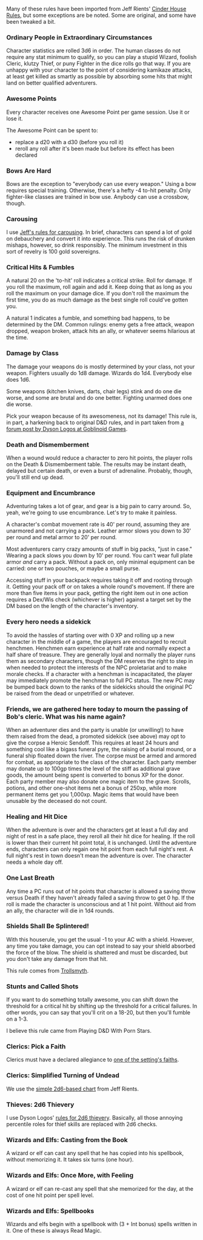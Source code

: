 Many of these rules have been imported from Jeff Rients' [Cinder House Rules](
http://jrients.blogspot.com/2008/11/draft-cinder-house-rules-part-1.html), but
some exceptions are be noted.  Some are original, and some have been tweaked a
bit.

### Ordinary People in Extraordinary Circumstances

Character statistics are rolled 3d6 in order.  The human classes do not
require any stat minimum to qualify, so you can play a stupid Wizard,
foolish Cleric, klutzy Thief, or puny Fighter in the dice rolls go that
way.  If you are unhappy with your character to the point of considering
kamikaze attacks, at least get killed as smartly as possible by absorbing
some hits that might land on better qualified adventurers.

### Awesome Points

Every character receives one Awesome Point per game session.  Use it or lose
it.

The Awesome Point can be spent to:

* replace a d20 with a d30 (before you roll it)
* reroll any roll after it's been made but before its effect has been declared

### Bows Are Hard

Bows are the exception to "everybody can use every weapon."  Using a bow
requires special training.  Otherwise, there's a hefty -4 to-hit penalty.  Only
fighter-like classes are trained in bow use.  Anybody can use a crossbow,
though.

### Carousing

I use [Jeff's rules for
carousing](http://jrients.blogspot.com/2008/12/party-like-its-999.html).  In
brief, characters can spend a lot of gold on debauchery and convert it into
experience.  This runs the risk of drunken mishaps, however, so drink
responsibly.  The minimum investment in this sort of revelry is 100 gold
sovereigns.

### Critical Hits & Fumbles

A natural 20 on the 'to-hit' roll indicates a critical strike.  Roll for
damage.  If you roll the maximum, roll again and add it.  Keep doing that as
long as you roll the maximum on your damage dice.  If you don't roll the
maximum the first time, you do as much damage as the best single roll could've
gotten you.

A natural 1 indicates a fumble, and something bad happens, to be determined by
the DM.  Common rulings:  enemy gets a free attack, weapon dropped, weapon
broken, attack hits an ally, or whatever seems hilarious at the time.

### Damage by Class

The damage your weapons do is mostly determined by your class, not your weapon.
Fighters usually do 1d8 damage.  Wizards do 1d4.  Everybody else does 1d6.

Some weapons (kitchen knives, darts, chair legs) stink and do one die worse,
and some are brutal and do one better.  Fighting unarmed does one die worse.

Pick your weapon because of its awesomeness, not its damage!  This rule is, in
part, a harkening back to original D&D rules, and in part taken from [a forum
post by Dyson Logos at Goblinoid
Games](http://www.goblinoidgames.com/forums/viewtopic.php?f=9&t=102#p651).

### Death and Dismemberment

When a wound would reduce a character to zero hit points, the player rolls
on the Death & Dismemberment table.  The results may be instant death,
delayed but certain death, or even a burst of adrenaline.  Probably,
though, you'll still end up dead.

### Equipment and Encumbrance

Adventuring takes a lot of gear, and gear is a big pain to carry around.  So,
yeah, we're going to use encumbrance.  Let's try to make it painless.

A character's combat movement rate is 40' per round, assuming they are
unarmored and not carrying a pack.  Leather armor slows you down to 30' per
round and metal armor to 20' per round.

Most adventurers carry crazy amounts of stuff in big packs, "just in case."
Wearing a pack slows you down by 10' per round.  You can't wear full plate
armor *and* carry a pack.  Without a pack on, only minimal equipment can be
carried: one or two pouches, or maybe a small purse.

Accessing stuff in your backpack requires taking it off and rooting through it.
Getting your pack off or on takes a whole round's movement.  If there are more
than five items in your pack, getting the right item out in one action requires
a Dex/Wis check (whichever is higher) against a target set by the DM based on
the length of the character's inventory.

### Every hero needs a sidekick

To avoid the hassles of starting over with 0 XP and rolling up a new
character in the middle of a game, the players are encouraged to recruit
henchmen.  Henchmen earn experience at half rate and normally expect a half
share of treasure.  They are generally loyal and normally the player runs
them as secondary characters, though the DM reserves the right to step in
when needed to protect the interests of the NPC proletariat and to make
morale checks.  If a character with a henchman is incapacitated, the player
may immediately promote the henchman to full PC status.  The new PC may be
bumped back down to the ranks of the sidekicks should the original PC be
raised from the dead or unpetrified or whatever.

### Friends, we are gathered here today to mourn the passing of Bob's cleric.  What was his name again?

When an adventurer dies and the party is unable (or unwilling!) to have
them raised from the dead, a promoted sidekick (see above) may opt to give
the corpse a Heroic Sendoff.  This requires at least 24 hours and something
cool like a bigass funeral pyre, the raising of a burial mound, or a
funeral ship floated down the river.  The corpse must be armed and armored
for combat, as appropriate to the class of the character.  Each party
member may donate up to 100gp times the level of the stiff as additional
grave goods, the amount being spent is converted to bonus XP for the donor.
Each party member may also donate one magic item to the grave.  Scrolls,
potions, and other one-shot items net a bonus of 250xp, while more
permanent items get you 1,000xp.  Magic items that would have been unusable
by the deceased do not count.

### Healing and Hit Dice

When the adventure is over and the characters get at least a full day and
night of rest in a safe place, they reroll all their hit dice for healing.
If the roll is lower than their current hit point total, it is unchanged.
Until the adventure ends, characters can only regain one hit point from
each full night's rest.  A full night's rest in town doesn't mean the
adventure is over.  The character needs a whole day off.

### One Last Breath

Any time a PC runs out of hit points that character is allowed a saving
throw versus Death if they haven't already failed a saving throw to get 0
hp.  If the roll is made the character is unconscious and at 1 hit point.
Without aid from an ally, the character will die in 1d4 rounds.

### Shields Shall Be Splintered!

With this houserule, you get the usual -1 to your AC with a shield.
However, any time you take damage, you can opt instead to say your shield
absorbed the force of the blow.  The shield is shattered and must be
discarded, but you don't take any damage from that hit.

This rule comes from
[Trollsmyth](http://trollsmyth.blogspot.com/2008/05/shields-shall-be-splintered.html).

### Stunts and Called Shots

If you want to do something totally awesome, you can shift down the
threshold for a critical hit by shifting up the threshold for a critical
failures.  In other words, you can say that you'll crit on a 18-20, but
then you'll fumble on a 1-3.

I believe this rule came from Playing D&D With Porn Stars.

### Clerics: Pick a Faith

Clerics must have a declared allegiance to [one of the setting's
faiths](http://www.listbox.com/member/archive/184260/2012/01/sort/subj/page/1/entry/2:23/20120101121351:F854F10E-349B-11E1-B613-998A6B9B1F76/).

### Clerics: Simplified Turning of Undead

We use the [simple 2d6-based chart](http://jrients.blogspot.com/2011/12/simplified-turning-chart.html) from Jeff Rients.

### Thieves: 2d6 Thievery

I use Dyson Logos' [rules for 2d6
thievery](http://rpgcharacters.wordpress.com/2009/08/01/d6-and-2d6-thiefin-for-basic-dungeons-dragons/).
Basically, all those annoying percentile roles for thief skills are replaced
with 2d6 checks.

### Wizards and Elfs: Casting from the Book

A wizard or elf can cast any spell that he has copied into his spellbook,
without memorizing it.  It takes six turns (one hour).

### Wizards and Elfs: Once More, with Feeling

A wizard or elf can re-cast any spell that she memorized for the day, at
the cost of one hit point per spell level.

### Wizards and Elfs: Spellbooks

Wizards and elfs begin with a spellbook with (3 + Int bonus) spells written
in it.  One of these is always Read Magic.

